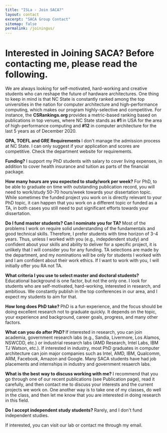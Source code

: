 ```yaml
---
title: "ISLa - Join SACA?"
layout: contact
excerpt: "SACA Group Contact"
sitemap: false
permalink: /joiningus/
---
```


# Interested in Joining SACA? Before contacting me, please read the following.

We are always looking for self-motivated, hard-working and creative students who can reshape the future of hardware architectures. One thing to keep in mind is that NC State is constantly ranked among the top universities in the nation for computer architecture and high-performance computing, which makes our program highly-selective and competitive. For instance, the <b> CSRankings.org </b> provides a metric-based ranking based on publications in top venues, where NC State stands as  <b> #1 </b> in USA for the area of high-performance computing and  <b>#12</b> in computer architecture for the last 5 years as of December 2020.

<b> GPA, TOEFL and GRE Requirements </b>
I don't manage the admission process at NC State. I can only suggest if your application and scores are competitive. Check the department website for requirements.

<b> Funding?  </b>
I support my PhD students with salary to cover living expenses, in addition to cover health insurance and tuition as parts of the financial package. 

<b> How many hours are you expected to study/work per week? </b>
For PhD, to be able to graduate on time with outstanding publication record, you will need to work/study 50-70 hours/week towards your dissertation topic. While sometimes the funded project you work on is directly relevant to your PhD topic, it can happen that you work on a different topic or funded as a TA, in both cases you still need to put significant efforts towards your dissertation. 

<b> Do I fund master students? Can I nominate you for TA? </b>
Most of the problems I work on require solid understanding of the fundamentals and good technical skills. Therefore, I prefer students with time horizon of 3-4 years. Thus, unless I worked with you (e.g., indepdendent study) and confident about your skills and ability to deliver for a specific project, it is unlikely that I will consider you for any funding. TA selections are made by the department, and my nominations will be only for students I worked with and I am confident about their work ethics. If I want to work with you, I will initially offer you RA not TA. 

<b> What criteria I you use to select master and doctoral students? </b>
Educational background is one factor, but not the only one. I look for students who are self-motivated, hard-working, interested in research, and ambitious. We constantly publish in the top conferences in our area, and I expect my students to aim for that.

<b> How long does PhD take? </b> 
PhD is a fun experience, and the focus should be doing excellent research not to graduate quickly. It depends on the topic, your experience and background, career goals, progress, and many other factors.

<b> What can you do after PhD? </b> 
If interested in research, you can join academia, government research labs (e.g., Sandia, Livermore, Los Alamos, NSWCDD, etc.) or industrial research labs (AMD Research, Intel Labs, IBM TJ Watson, etc.). If interested in industry, most PhD graduates in computer architecture can join major companies such as Intel, AMD, IBM, Qualcomm, ARM, Facebook, Amazon and Google. Many SACA students have had job placements and internships in industry and government resaerch labs.

<b> What is the best way to discuss working with me? </b>
I recommend that you go through one of our recent publications (see Publication page), read it carefully, and then contact me to discuss your interests and the current projects we work on. One another way is to take one of my classes, do well in the class, and then let me know that you are interested in doing research in this field.

<b> Do I accept independent study students? </b>
Rarely, and I don't fund independent studies. 


If interested, you can visit our lab or contact me through my email.


